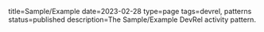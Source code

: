 title=Sample/Example
date=2023-02-28
type=page
tags=devrel, patterns
status=published
description=The Sample/Example DevRel activity pattern.
~~~~~~
